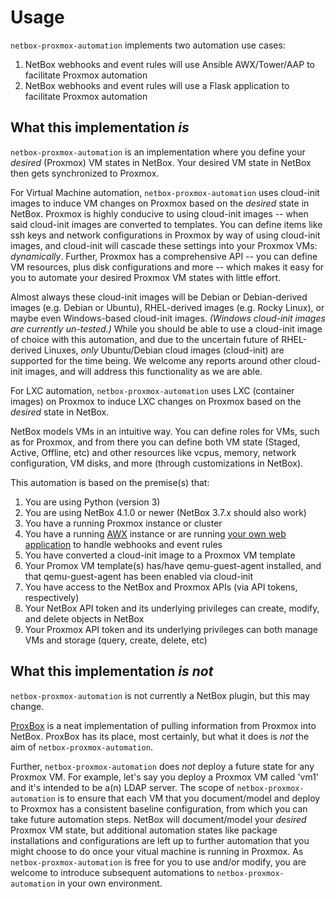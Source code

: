 # Usage

`netbox-proxmox-automation` implements two automation use cases:

1. NetBox webhooks and event rules will use Ansible AWX/Tower/AAP to facilitate Proxmox automation
2. NetBox webhooks and event rules will use a Flask application to facilitate Proxmox automation

## What this implementation *is*

`netbox-proxmox-automation` is an implementation where you define your *desired* (Proxmox) VM states in NetBox.  Your desired VM state in NetBox then gets synchronized to Proxmox.

For Virtual Machine automation, `netbox-proxmox-automation` uses cloud-init images to induce VM changes on Proxmox based on the *desired* state in NetBox.  Proxmox is highly conducive to using cloud-init images -- when said cloud-init images are converted to templates.  You can define items like ssh keys and network configurations in Proxmox by way of using cloud-init images, and cloud-init will cascade these settings into your Proxmox VMs: *dynamically*.  Further, Proxmox has a comprehensive API -- you can define VM resources, plus disk configurations and more -- which makes it easy for you to automate your desired Proxmox VM states with little effort.

Almost always these cloud-init images will be Debian or Debian-derived images (e.g. Debian or Ubuntu), RHEL-derived images (e.g. Rocky Linux), or maybe even Windows-based cloud-init images.  *(Windows cloud-init images are currently un-tested.)*  While you should be able to use a cloud-init image of choice with this automation, and due to the uncertain future of RHEL-derived Linuxes, *only* Ubuntu/Debian cloud images (cloud-init) are supported for the time being.  We welcome any reports around other cloud-init images, and will address this functionality as we are able.

For LXC automation, `netbox-proxmox-automation` uses LXC (container images) on Proxmox to induce LXC changes on Proxmox based on the *desired* state in NetBox.

NetBox models VMs in an intuitive way.  You can define roles for VMs, such as for Proxmox, and from there you can define both VM state (Staged, Active, Offline, etc) and other resources like vcpus, memory, network configuration, VM disks, and more (through customizations in NetBox).

This automation is based on the premise(s) that:

  1. You are using Python (version 3)
  2. You are using NetBox 4.1.0 or newer (NetBox 3.7.x should also work)
  3. You have a running Proxmox instance or cluster
  4. You have a running [AWX](https://github.com/ansible/awx) instance or are running [your own web application](https://github.com/netboxlabs/netbox-proxmox-automation/tree/main/netbox-event-driven-automation-flask-app) to handle webhooks and event rules
  5. You have converted a cloud-init image to a Proxmox VM template
  6. Your Promox VM template(s) has/have qemu-guest-agent installed, and that qemu-guest-agent has been enabled via cloud-init
  7. You have access to the NetBox and Proxmox APIs (via API tokens, respectively)
  8. Your NetBox API token and its underlying privileges can create, modify, and delete objects in NetBox
  9. Your Proxmox API token and its underlying privileges can both manage VMs and storage (query, create, delete, etc)

## What this implementation *is not*

`netbox-proxmox-automation` is not currently a NetBox plugin, but this may change.

[ProxBox](https://github.com/netdevopsbr/netbox-proxbox) is a neat implementation of pulling information from Proxmox into NetBox.  ProxBox has its place, most certainly, but what it does is *not* the aim of `netbox-proxmox-automation`.

Further, `netbox-proxmox-automation` does *not* deploy a future state for any Proxmox VM.  For example, let's say you deploy a Proxmox VM called 'vm1' and it's intended to be a(n) LDAP server.  The scope of `netbox-proxmox-automation` is to ensure that each VM that you document/model and deploy to Proxmox has a consistent baseline configuration, from which you can take future automation steps.  NetBox will document/model your *desired* Proxmox VM state, but additional automation states like package installations and configurations are left up to further automation that you might choose to do once your vitual machine is running in Proxmox.  As `netbox-proxmox-automation` is free for you to use and/or modify, you are welcome to introduce subsequent automations to `netbox-proxmox-automation` in your own environment.

